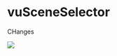 vuSceneSelector
===============
CHanges

<img src="http://www.vincentullmann.com/_Zeugs/vuSceneSelector_Interface.jpg">